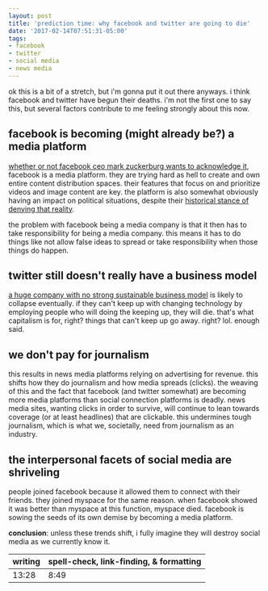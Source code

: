 ```yaml
---
layout: post
title: 'prediction time: why facebook and twitter are going to die'
date: '2017-02-14T07:51:31-05:00'
tags:
- facebook
- twitter
- social media
- news media
---
```


ok this is a bit of a stretch, but i'm gonna put it out there anyways. i think facebook and twitter have begun their deaths. i'm not the first one to say this, but several factors contribute to me feeling strongly about this now. 

## facebook is becoming (might already be?) a media platform

[whether or not facebook ceo mark zuckerburg wants to acknowledge it](https://www.theguardian.com/technology/2016/dec/22/mark-zuckerberg-appears-to-finally-admit-facebook-is-a-media-company), facebook is a media platform. they are trying hard as hell to create and own entire content distribution spaces. their features that focus on and prioritize videos and image content are key. the platform is also somewhat obviously having an impact on political situations, despite their [historical stance of denying that reality](http://mashable.com/2016/08/31/facebook-trending-staff-fired/#Iy.GE3t8SSqw). 

the problem with facebook being a media company is that it then has to take responsibility for being a media company. this means it has to do things like not allow false ideas to spread or take responsibility when those things do happen. 

## twitter still doesn't really have a business model

[a huge company with no strong sustainable business model](http://unicornomy.com/how-does-twitter-make-money/) is likely to collapse eventually. if they can't keep up with changing technology by employing people who will doing the keeping up, they will die. that's what capitalism is for, right? things that can't keep up go away. right? lol. enough said. 

## we don't pay for journalism

this results in news media platforms relying on advertising for revenue. this shifts how they do journalism and how media spreads (clicks). the weaving of this and the fact that facebook (and twitter somewhat) are becoming more media platforms than social connection platforms is deadly. news media sites, wanting clicks in order to survive, will continue to lean towards coverage (or at least headlines) that are clickable. this undermines tough journalism, which is what we, societally, need from journalism as an industry. 

## the interpersonal facets of social media are shriveling 

people joined facebook because it allowed them to connect with their friends. they joined myspace for the same reason. when facebook showed it was better than myspace at this function, myspace died. facebook is sowing the seeds of its own demise by becoming a media platform. 

**conclusion**: unless these trends shift, i fully imagine they will destroy social media as we currently know it. 

<table>
	<thead>
		<tr>
			<th>writing</th>
			<th>spell-check, link-finding, & formatting</th>
		</tr>
	</thead>
	<tbody>
		<tr>
			<td>13:28</td>
			<td>8:49</td>
		</tr>
	</tbody>
</table>
